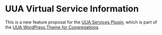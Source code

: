 # UUA Virtual Service Information
This is a new feature proposal for the
[UUA Services Plugin](https://www.uua.org/communications/websites/wordpress-theme/documentation/technical/services-plugin),
which is part of the 
[UUA WordPress Theme for Congregations](https://www.uua.org/communications/websites/wordpress-theme).
